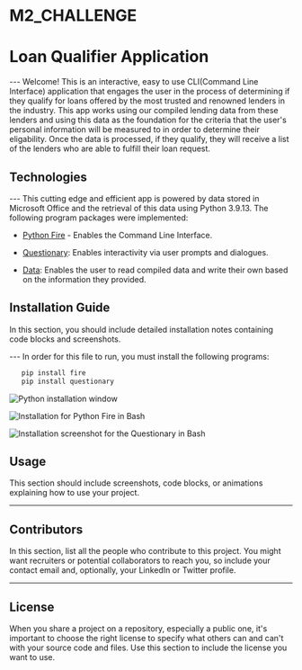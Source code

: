 # M2_CHALLENGE
# Loan Qualifier Application

--- Welcome! This is an interactive, easy to use CLI(Command Line Interface) application that engages the user in the process of determining if they qualify for loans offered by the most trusted and renowned lenders in the industry. This app works using our compiled lending data from these lenders and using this data as the foundation for the criteria that the user's personal information will be measured to in order to determine their eligability. Once the data is processed, if they qualify, they will receive a list of the lenders who are able to fulfill their loan request.


## Technologies

--- This cutting edge and efficient app is powered by data stored in Microsoft Office and the retrieval of this data using Python 3.9.13. The following program packages were implemented:

* [Python Fire](https://github.com/google/python-fire) - Enables the Command Line Interface.

* [Questionary](https://github.com/tmbo/questionary): Enables interactivity via user prompts and dialogues.

* [Data](https://www.microsoft.com/en-us/microsoft-365/excel): Enables the user to read compiled data and write their own based on the information they provided.

## Installation Guide

In this section, you should include detailed installation notes containing code blocks and screenshots.

--- In order for this file to run, you must install the following programs:

```python
   pip install fire
   pip install questionary
```
![Python installation window](image.png)

![Installation for Python Fire in Bash](image.png)

![Installation screenshot for the Questionary in Bash](image.png)

## Usage

This section should include screenshots, code blocks, or animations explaining how to use your project.

---

## Contributors

In this section, list all the people who contribute to this project. You might want recruiters or potential collaborators to reach you, so include your contact email and, optionally, your LinkedIn or Twitter profile.

---

## License

When you share a project on a repository, especially a public one, it's important to choose the right license to specify what others can and can't with your source code and files. Use this section to include the license you want to use.
